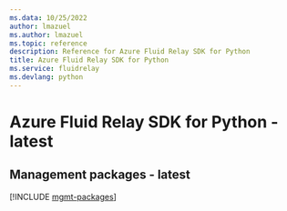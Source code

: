```yaml
---
ms.data: 10/25/2022
author: lmazuel
ms.author: lmazuel
ms.topic: reference
description: Reference for Azure Fluid Relay SDK for Python
title: Azure Fluid Relay SDK for Python
ms.service: fluidrelay
ms.devlang: python
---
```

# Azure Fluid Relay SDK for Python - latest

## Management packages - latest
[!INCLUDE [mgmt-packages](fluid-relay-mgmt-index.md)]